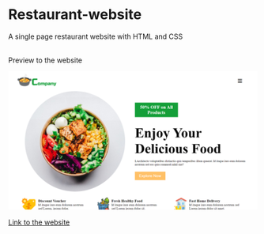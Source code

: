 # Restaurant-website

A single page restaurant website with HTML and CSS
<br />
<br />

Preview to the website

<img src="images/preview.png">

<a href="https://avinash905.github.io/Restaurant-website/">Link to the website</a>